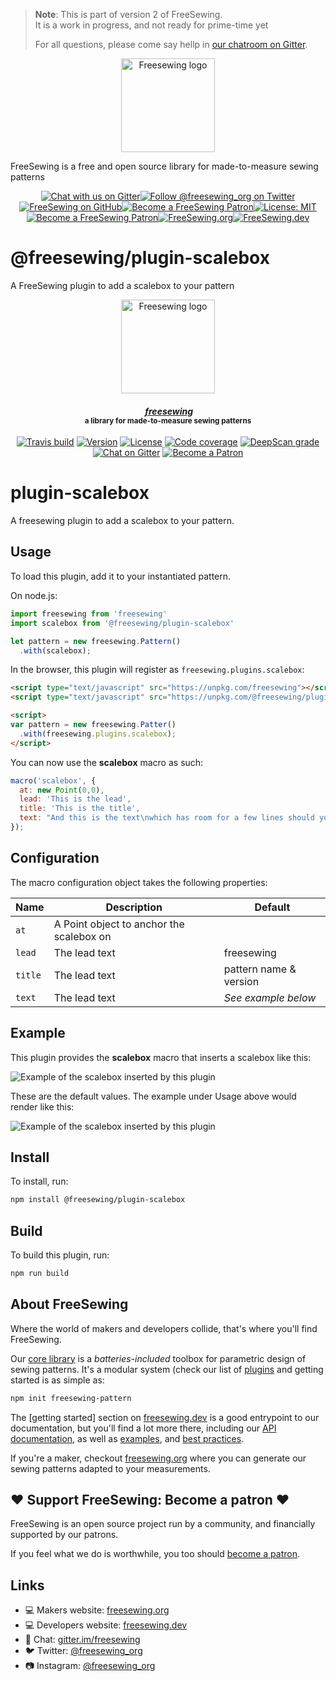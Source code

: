 > **Note**: This is part of version 2 of FreeSewing.  
> It is a work in progress, and not ready for prime-time yet
> 
> For all questions, please come say hellp in [our chatroom on Gitter](https://gitter.im/).

<p align="center"><a title="Go to freesewing.org" href="https://freesewing.org/"><img src="https://freesewing.org/img/logo/black.svg" align="center" width="150px" alt="Freesewing logo"/></a></p>
<p>FreeSewing is a free and open source library for made-to-measure sewing patterns</p>
<p align="center"><a href="https://gitter.im/freesewing/freesewing" title="Chat with us on Gitter"><img src="https://badgen.net/badge/Gitter/Chat%20with%20us/CA0547?icon=gitter" alt="Chat with us on Gitter"/></a><a href="https://twitter.com/freesewing_org" title="Follow @freesewing_org on Twitter"><img src="https://badgen.net/badge/Twitter/@freesewing_org/1DA1F2?icon=twitter" alt="Follow @freesewing_org on Twitter"/></a><a href="https://github.com/freesewing" title="FreeSewing on GitHub"><img src="https://badgen.net/badge/GitHub/freesewing/269F42?icon=github" alt="FreeSewing on GitHub"/></a><a href="https://freesewing.org/patrons/join" title="Become a FreeSewing Patron"><img src="https://badgen.net/badge/Become%20a/Patron/purple" alt="Become a FreeSewing Patron"/></a><a href="https://opensource.org/licenses/MIT" title="License: MIT"><img src="https://badgen.net/badge/License/MIT/blue" alt="License: MIT"/></a><a href="https://freesewing.org/patrons/join" title="Become a FreeSewing Patron"><img src="https://badgen.net/badge/Become%20a/Patron/purple" alt="Become a FreeSewing Patron"/></a><a href="https://freesewing.org/" title="FreeSewing.org"><img src="https://badgen.net/badge/FreeSewing/.org/3DA639" alt="FreeSewing.org"/></a><a href="https://freesewing.dev/" title="FreeSewing.dev"><img src="https://badgen.net/badge/FreeSewing/.dev/3DA639" alt="FreeSewing.dev"/></a></p>

# @freesewing&#x2F;plugin-scalebox

A FreeSewing plugin to add a scalebox to your pattern

<p align="center">
  <a title="Go to freesewing.org" href="https://freesewing.org/"><img src="https://freesewing.org/img/logo/black.svg" align="center" width="150px" alt="Freesewing logo"/></a>
</p>
<h4 align="center"><em>&nbsp;<a title="Go to freesewing.org" href="https://freesewing.org/">freesewing</a></em>
<br><sup>a library for made-to-measure sewing patterns</sup>
</h4>
<p align="center">
  <a href="https://travis-ci.org/freesewing/plugin-scalebox"><img src="https://badgen.net/travis/freesewing/plugin-scalebox/master" alt="Travis build"></a>
  <a href="https://www.npmjs.com/package/@freesewing/plugin-scalebox"><img src="https://badgen.net/npm/v/@freesewing/plugin-scalebox" alt="Version"></a>
  <a href="https://www.npmjs.com/package/@freesewing/plugin-scalebox"><img src="https://badgen.net/npm/license/@freesewing/plugin-scalebox" alt="License"></a>
  <a href="https://codecov.io/gh/freesewing/plugin-scalebox"><img src="https://badgen.net/codecov/c/github/freesewing/plugin-scalebox/master" alt="Code coverage"></a>
  <a href="https://deepscan.io/dashboard#view=project&pid=3268&bid=27575"><img src="https://deepscan.io/api/projects/3268/branches/27575/badge/grade.svg" alt="DeepScan grade"></a>
  <a href="https://gitter.im/freesewing/freesewing"><img src="https://badgen.net/badge/chat/on%20Gitter/cyan" alt="Chat on Gitter"></a>
  <a href="https://freesewing.org/patrons/join"><img src="https://badgen.net/badge/become/a%20Patron/FF5B77" alt="Become a Patron"></a>
</p>

# plugin-scalebox

A freesewing plugin to add a scalebox to your pattern.

## Usage

To load this plugin, add it to your instantiated pattern.

On node.js:

```js
import freesewing from 'freesewing'
import scalebox from '@freesewing/plugin-scalebox'

let pattern = new freesewing.Pattern()
  .with(scalebox);
```

In the browser, this plugin will register as `freesewing.plugins.scalebox`:

```html
<script type="text/javascript" src="https://unpkg.com/freesewing"></script>
<script type="text/javascript" src="https://unpkg.com/@freesewing/plugin-scalebox"></script>

<script>
var pattern = new freesewing.Patter()
  .with(freesewing.plugins.scalebox);
</script>
```

You can now use the **scalebox** macro as such:

```js
macro('scalebox', {
  at: new Point(0,0),
  lead: 'This is the lead',
  title: 'This is the title',
  text: "And this is the text\nwhich has room for a few lines should you\nfeel so inclined"
});
```

## Configuration

The macro configuration object takes the following properties:

Name     |  Description                                | Default
---------|---------------------------------------------|-------------------
`at`     |  A Point object to anchor the scalebox on   | 
`lead`   |  The lead text                              | freesewing 
`title`  |  The lead text                              | pattern name & version 
`text`   |  The lead text                              | *See example below*


## Example

This plugin provides the **scalebox** macro that inserts a scalebox like this:

![Example of the scalebox inserted by this plugin](https://github.com/freesewing/plugin-scalebox/raw/master/img/example.png)

These are the default values. The example under Usage above would render like this:

![Example of the scalebox inserted by this plugin](https://github.com/freesewing/plugin-scalebox/raw/master/img/custom.png)

## Install

To install, run:

```sh
npm install @freesewing/plugin-scalebox
```

## Build

To build this plugin, run:

```sh
npm run build
```



## About FreeSewing

Where the world of makers and developers collide, that's where you'll find FreeSewing.

Our [core library](https://freesewing.dev/en/freesewing) is a *batteries-included* toolbox
for parametric design of sewing patterns. It's a modular system (check our list
of [plugins](https://freesewing.dev/en/plugins) and getting started is as simple as:

```bash
npm init freesewing-pattern
```

The [getting started] section on [freesewing.dev](https://freesewing.dev/) is a good
entrypoint to our documentation, but you'll find a lot more there, including
our [API documentation](https://freesewing.dev/en/freesewing/api),
as well as [examples](https://freesewing.dev/en/freesewing/examples),
and [best practices](https://freesewing.dev/en/do).

If you're a maker, checkout [freesewing.org](https://freesewing/) where you can generate
our sewing patterns adapted to your measurements.

## ♥️ Support FreeSewing: Become a patron ♥️

FreeSewing is an open source project run by a community, 
and financially supported by our patrons.

If you feel what we do is worthwhile, you too 
should [become a patron](https://freesewing.org/patrons/join).

## Links

 - 💻 Makers website: [freesewing.org](https://freesewing.org)
 - 💻 Developers website: [freesewing.dev](https://freesewing.org)
 - 💬 Chat: [gitter.im/freesewing](https://gitter.im/freesewing/freesewing)
 - 🐦 Twitter: [@freesewing_org](https://twitter.com/freesewing_org)
 - 📷 Instagram: [@freesewing_org](https://instagram.com/freesewing_org)
